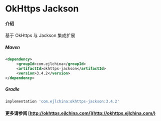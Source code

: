 # OkHttps Jackson

#### 介绍

基于 OkHttps 与 Jackson 集成扩展


##### Maven

```xml
<dependency>
     <groupId>com.ejlchina</groupId>
     <artifactId>okhttps-jackson</artifactId>
     <version>3.4.2</version>
</dependency>
```

##### Gradle

```groovy
implementation 'com.ejlchina:okhttps-jackson:3.4.2'
```

#### 更多请参阅 [http://okhttps.ejlchina.com/](http://okhttps.ejlchina.com/)
